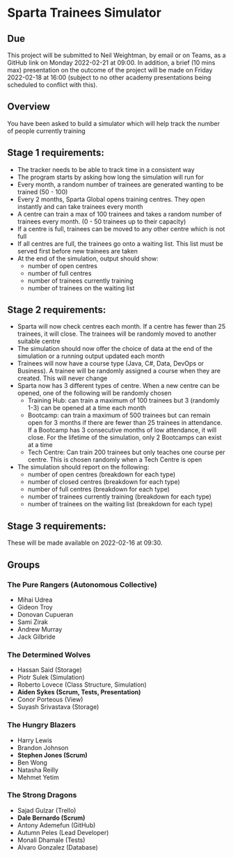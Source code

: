 # Sparta Trainees Simulator

## Due
This project will be submitted to Neil Weightman, by email or on Teams, as a GitHub link on Monday 2022-02-21 at 09:00. In addition, a brief (10 mins max) presentation on the outcome of the project will be made on Friday 2022-02-18 at 16:00 (subject to no other academy presentations being scheduled to conflict with this).

## Overview
You have been asked to build a simulator which will help track the number of people currently training

## Stage 1 requirements:
- The tracker needs to be able to track time in a consistent way
- The program starts by asking how long the simulation will run for
- Every month, a random number of trainees are generated wanting to be trained (50 - 100)
- Every 2 months, Sparta Global opens training centres. They open instantly and can take trainees every month
- A centre can train a max of 100 trainees and takes a random number of trainees every month. (0 - 50 trainees up to their capacity)
- If a centre is full, trainees can be moved to any other centre which is not full
- If all centres are full, the trainees go onto a waiting list. This list must be served first before new trainees are taken
- At the end of the simulation, output should show:
	- number of open centres
	- number of full centres
	- number of trainees currently training
	- number of trainees on the waiting list

## Stage 2 requirements:
- Sparta will now check centres each month. If a centre has fewer than 25 trainees, it will close. The trainees will be randomly moved to another suitable centre
- The simulation should now offer the choice of data at the end of the simulation or a running output updated each month
- Trainees will now have a course type (Java, C#, Data, DevOps or Business). A trainee will be randomly assigned a course when they are created. This will never change
- Sparta now has 3 different types of centre. When a new centre can be opened, one of the following will be randomly chosen
	- Training Hub: can train a maximum of 100 trainees but 3 (randomly 1-3) can be opened at a time each month
	- Bootcamp: can train a maximum of 500 trainees but can remain open for 3 months if there are fewer than 25 trainees in attendance. If a Bootcamp has 3 consecutive months of low attendance, it will close. For the lifetime of the simulation, only 2 Bootcamps can exist at a time
	- Tech Centre: Can train 200 trainees but only teaches one course per centre. This is chosen randomly when a Tech Centre is open
- The simulation should report on the following:
	- number of open centres (breakdown for each type)
	- number of closed centres (breakdown for each type)
	- number of full centres (breakdown for each type)
	- number of trainees currently training (breakdown for each type)
	- number of trainees on the waiting list (breakdown for each type)

## Stage 3 requirements:
These will be made available on 2022-02-16 at 09:30.

## Groups
### The Pure Rangers (Autonomous Collective)
- Mihai Udrea
- Gideon Troy
- Donovan Cupueran
- Sami Zirak
- Andrew Murray
- Jack Gilbride

### The Determined Wolves
- Hassan Said (Storage)
- Piotr Sulek (Simulation)
- Roberto Lovece (Class Structure, Simulation)
- **Aiden Sykes (Scrum, Tests, Presentation)**
- Conor Porteous (View)
- Suyash Srivastava (Storage)

### The Hungry Blazers
- Harry Lewis
- Brandon Johnson
- **Stephen Jones (Scrum)**
- Ben Wong
- Natasha Reilly
- Mehmet Yetim

### The Strong Dragons
- Sajad Gulzar (Trello)
- **Dale Bernardo (Scrum)**
- Antony Ademefun (GitHub)
- Autumn Peles (Lead Developer)
- Monali Dhamale (Tests)
- Alvaro Gonzalez (Database)